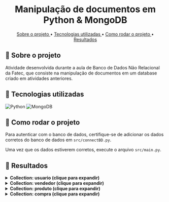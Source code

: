 <h1 align="center"> Manipulação de documentos em Python &amp; MongoDB </h1>

<p align="center"> 
<a href="#sobre"> Sobre o projeto </a> • <a href="#tecnologias"> Tecnologias utilizadas </a> • <a href="#comoRodar"> Como rodar o projeto </a> • <a href="#resultados"> Resultados </a>
</p>

## <a id="sobre"> 🎲 Sobre o projeto </a>

Atividade desenvolvida durante a aula de Banco de Dados Não Relacional da Fatec, que consiste na manipulação de documentos em um database criado em atividades anteriores.

## <a id="tecnologias"> 🎲 Tecnologias utilizadas </a>

![Python](https://img.shields.io/badge/Python-FFD43B?style=for-the-badge&logo=python&logoColor=blue)
![MongoDB](https://img.shields.io/badge/MongoDB-4EA94B?style=for-the-badge&logo=mongodb&logoColor=white)

## <a id="comoRodar"> 🎲 Como rodar o projeto </a>

Para autenticar com o banco de dados, certifique-se de adicionar os dados corretos do banco de dados em `src/connectBD.py`.

Uma vez que os dados estiverem corretos, execute o arquivo `src/main.py`.

## <a id="resultados"> 🎲 Resultados </a>

<details>
    <summary><b>Collection: usuario (clique para expandir)</b></summary>
    <h3>🔸 Listagem de todos os usuários </h3>
    <p><img src = ".github\Resultados\Listagem de todos os usuários.PNG" alt = "Listagem de todos os usuários" width = 600 /></p>
    <h3>🔸 Inserção de um usuário</h3>
    <p><img src = ".github\Resultados\Inserção de novo usuário.PNG" alt = "Inserção de novo usuário" width = 600 /></p>
    <h3>🔸 Busca de um usuário</h3>
    <p><img src = ".github\Resultados\Busca de um usuário.PNG" alt = "Busca de um usuário" width = 600 /></p>
    <h3>🔸 Atualização de um usuário</h3>
    <p><img src = ".github\Resultados\Atualização de um usuário.PNG" alt = "Atualização de um usuário" width = 600 /></p>
    <h3>🔸 Deletar um usuário</h3>
    <p><img src = ".github\Resultados\Deleção de um usuário.PNG" alt = "Deleção de um usuário" width = 600 /></p>
</details>

<details>
    <summary><b>Collection: vendedor (clique para expandir)</b></summary>
    <h3>🔸 Listagem de todos os vendedores </h3>
    <p><img src = ".github\Resultados\Listagem de todos os vendedores.PNG" alt = "Listagem de todos os vendedores" width = 600 /></p>
    <h3>🔸 Inserção de um vendedor</h3>
    <p><img src = ".github\Resultados\Inserção de novo vendedor.PNG" alt = "Inserção de novo vendedor" width = 600 /></p>
    <h3>🔸 Busca de um vendedor</h3>
    <p><img src = ".github\Resultados\Busca de um vendedor.PNG" alt = "Busca de um vendedor" width = 600 /></p>
    <h3>🔸 Atualização de um vendedor</h3>
    <p><img src = ".github\Resultados\Atualização de um vendedor.PNG" alt = "Atualização de um vendedor" width = 600 /></p>
    <h3>🔸 Deletar um vendedor</h3>
    <p><img src = ".github\Resultados\Deleção de um vendedor.PNG" alt = "Deleção de um vendedor" width = 600 /></p>
</details>

<details>
    <summary><b>Collection: produto (clique para expandir)</b></summary>
    <h3>🔸 Listagem de todos os produtos </h3>
    <p><img src = ".github\Resultados\Listagem de todos os produtos.PNG" alt = "Listagem de todos os produtos" width = 600 /></p>
    <h3>🔸 Inserção de um produto</h3>
    <p><img src = ".github\Resultados\Inserção de novo produto.PNG" alt = "Inserção de novo produto" width = 600 /></p>
    <h3>🔸 Busca de um produto</h3>
    <p><img src = ".github\Resultados\Busca de um produto.PNG" alt = "Busca de um produto" width = 600 /></p>
    <h3>🔸 Atualização de um produto</h3>
    <p><img src = ".github\Resultados\Atualização de um produto.PNG" alt = "Atualização de um produto" width = 600 /></p>
    <h3>🔸 Deletar um produto</h3>
    <p><img src = ".github\Resultados\Deleção de um produto.PNG" alt = "Deleção de um produto" width = 600 /></p>
</details>

<details>
    <summary><b>Collection: compra (clique para expandir)</b></summary>
    <h3>🔸 Listagem de todas os compras </h3>
    <p><img src = ".github\Resultados\Listagem de todas as compras.PNG" alt = "Listagem de todas as compras" width = 600 /></p>
    <h3>🔸 Inserção de uma compra</h3>
    <p><img src = ".github\Resultados\Inserção de nova compra.PNG" alt = "Inserção de nova compra" width = 600 /></p>
    <h3>🔸 Busca de uma compra</h3>
    <p><img src = ".github\Resultados\Busca de uma compra.PNG" alt = "Busca de uma compra" width = 600 /></p>
    <h3>🔸 Atualização de uma compra</h3>
    <p><img src = ".github\Resultados\Atualização de uma compra.PNG" alt = "Atualização de uma compra" width = 600 /></p>
    <h3>🔸 Deletar uma compra</h3>
    <p><img src = ".github\Resultados\Deleção de uma compra.PNG" alt = "Deleção de uma compra" width = 600 /></p>
</details>
